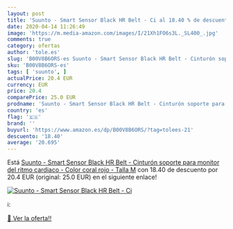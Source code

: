 ```yaml
---
layout: post
title: 'Suunto - Smart Sensor Black HR Belt - Ci al 18.40 % de descuento'
date: 2020-04-14 11:26:49
image: 'https://m.media-amazon.com/images/I/21Xh1FO6s3L._SL400_.jpg'
comments: true
category: ofertas
author: 'tole.es'
slug: 'B00V8B6ORS-es Suunto - Smart Sensor Black HR Belt - Cinturón soporte...'
sku: 'B00V8B6ORS-es'
tags: [ 'suunto', ]
actualPrice: 20.4 EUR
currency: EUR
price: 20.4
comparePrice: 25.0 EUR
prodname: 'Suunto - Smart Sensor Black HR Belt - Cinturón soporte para monitor del ritmo cardiaco - Color coral  rojo  - Talla M'
country: 'es'
flag: '🇪🇸'
brand: ''
buyurl: 'https://www.amazon.es/dp/B00V8B6ORS/?tag=tolees-21'
descuento: '18.40'
average: '20.695'
---
```


Está [Suunto - Smart Sensor Black HR Belt - Cinturón soporte para monitor del ritmo cardiaco - Color coral  rojo  - Talla M](https://www.amazon.es/dp/B00V8B6ORS/?tag=tolees-21) con 18.40 de descuento por 20.4 EUR (original: 25.0 EUR) en el siguiente enlace!

[![Suunto - Smart Sensor Black HR Belt - Ci](https://m.media-amazon.com/images/I/21Xh1FO6s3L._SL400_.jpg)](https://www.amazon.es/dp/B00V8B6ORS/?tag=tolees-21)

ℹ️:


[🛒 Ver la oferta!!](https://www.amazon.es/dp/B00V8B6ORS/?tag=tolees-21)
